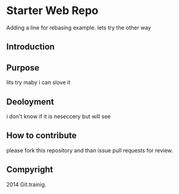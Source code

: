 # Starter Web Repo
 Adding a line for rebasing example.
 lets try the other way
## Introduction

## Purpose
 lits try maby i can slove it
## Deoloyment
i don't know if it is neseccery but will see

## How to contribute
please fork this repository and than issue pull requests for review.

## Compyright

2014 Git.trainig.

